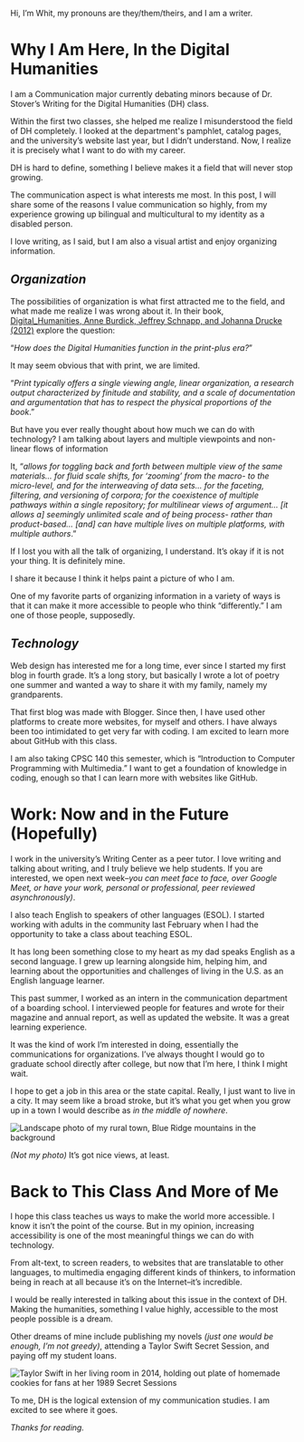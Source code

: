 Hi, I’m Whit, my pronouns are they/them/theirs, and I am a writer.

# **Why I Am Here, In the Digital Humanities**

I am a Communication major currently debating minors because of Dr. Stover’s Writing for the Digital Humanities (DH) class. 

Within the first two classes, she helped me realize I misunderstood the field of DH completely. I looked at the department's pamphlet, catalog pages, and the university’s website last year, but I didn’t understand. Now, I realize it is precisely what I want to do with my career.

DH is hard to define, something I believe makes it a field that will never stop growing. 

The communication aspect is what interests me most. In this post, I will share some of the reasons I value communication so highly, from my experience growing up bilingual and multicultural to my identity as a disabled person.

I love writing, as I said, but I am also a visual artist and enjoy organizing information. 

## **_Organization_**

The possibilities of organization is what first attracted me to the field, and what made me realize I was wrong about it. In their book, [Digital_Humanities, Anne Burdick, Jeffrey Schnapp, and Johanna Drucke (2012)](https://archive.org/details/DigitalHumanities_201701/mode/2up) explore the question:

“_How does the Digital Humanities function in the print-plus era?_”

It may seem obvious that with print, we are limited. 

“_Print typically offers a single viewing angle, linear organization, a research output characterized by finitude and stability, and a scale of documentation and argumentation that has to respect the physical proportions of the book_.”

But have you ever really thought about how much we can do with technology? I am talking about layers and multiple viewpoints and non-linear flows of information

It, “_allows for toggling back and forth between multiple view of the same materials… for fluid scale shifts, for ‘zooming’ from the macro- to the micro-level, and for the interweaving of data sets… for the faceting, filtering, and versioning of corpora; for the coexistence of multiple pathways within a single repository; for multilinear views of argument… [it allows a] seemingly unlimited scale and of being process- rather than product-based… [and] can have multiple lives on multiple platforms, with multiple authors_.” 

If I lost you with all the talk of organizing, I understand. It’s okay if it is not your thing. It is definitely mine. 

I share it because I think it helps paint a picture of who I am.

One of my favorite parts of organizing information in a variety of ways is that it can make it more accessible to people who think “differently.” I am one of those people, supposedly. 

## **_Technology_**

Web design has interested me for a long time, ever since I started my first blog in fourth grade. It’s a long story, but basically I wrote a lot of poetry one summer and wanted a way to share it with my family, namely my grandparents.

That first blog was made with Blogger. Since then, I have used other platforms to create more websites, for myself and others. I have always been too intimidated to get very far with coding.  I am excited to learn more about GitHub with this class. 

I am also taking CPSC 140 this semester, which is “Introduction to Computer Programming with Multimedia.” I want to get a foundation of knowledge in coding, enough so that I can learn more with websites like GitHub.

# **Work: Now and in the Future (Hopefully)**

I work in the university’s Writing Center as a peer tutor. I love writing and talking about writing, and I truly believe we help students. If you are interested, we open next week–_you can meet face to face, over Google Meet, or have your work, personal or professional, peer reviewed asynchronously)_. 

I also teach English to speakers of other languages (ESOL). I started working with adults in the community last February when I had the opportunity to take a class about teaching ESOL. 

It has long been something close to my heart as my dad speaks English as a second language. I grew up learning alongside him, helping him, and learning about the opportunities and challenges of living in the U.S. as an English language learner.

This past summer, I worked as an intern in the communication department of a boarding school. I interviewed people for features and wrote for their magazine and annual report, as well as updated the website. It was a great learning experience.

It was the kind of work I’m interested in doing, essentially the communications for organizations. I’ve always thought I would go to graduate school directly after college, but now that I’m here, I think I might wait. 

I hope to get a job in this area or the state capital. Really, I just want to live in a city. It may seem like a broad stroke, but it’s what you get when you grow up in a town I would describe as _in the middle of nowhere_.

![Landscape photo of my rural town, Blue Ridge mountains in the background](https://www.blueridgeoutdoors.com/wp-content/uploads/2018/10/Old-Rag-Mountain.jpg)

_(Not my photo)_ It’s got nice views, at least. 

# Back to This Class And More of Me
I hope this class teaches us ways to make the world more accessible. I know it isn’t the point of the course. But in my opinion, increasing accessibility is one of the most meaningful things we can do with technology. 

From alt-text, to screen readers, to websites that are translatable to other languages, to multimedia engaging different kinds of thinkers, to information being in reach at all because it’s on the Internet–it’s incredible. 

I would be really interested in talking about this issue in the context of DH. Making the humanities, something I value highly, accessible to the most people possible is a dream.

Other dreams of mine include publishing my novels _(just one would be enough, I’m not greedy)_, attending a Taylor Swift Secret Session, and paying off my student loans.

![Taylor Swift in her living room in 2014, holding out plate of homemade cookies for fans at her 1989 Secret Sessions](https://akns-images.eonline.com/eol_images/Entire_Site/2014916/rs_1024x759-141016175525-1024.Taylor-Swift-Secret-Sessions.1.ms.101614_copy.jpg?fit=around%7C1024:759&output-quality=90&crop=1024:759;center,top)

To me, DH is the logical extension of my communication studies. I am excited to see where it goes. 

_Thanks for reading._
